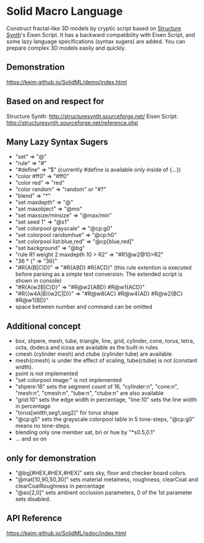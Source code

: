 # Solid Macro Language 
Construct fractal-like 3D models by cryptic script based on [Structure Synth](http://structuresynth.sourceforge.net/)'s Eisen Script. It has a backward compatibility with Eisen Script, and some lazy language specifications (syntax sugers) are added.
You can prepare complex 3D models easily and quickly.
## Demonstration
https://keim.github.io/SolidML/demo/index.html
## Based on and respect for
Structure Synth: http://structuresynth.sourceforge.net/
Eisen Script: http://structuresynth.sourceforge.net/reference.php
## Many Lazy Syntax Sugers
- "set" => "@"
- "rule" => "#"
- "#define" => "$" (currently #define is available only inside of {...})
- "color #ff0" => "#ff0"
- "color red" => "red"
- "color random" => "random" or "#?"
- "blend" => "\*"
- "set maxdepth" => "@"
- "set maxobject" => "@mo"
- "set maxsize/minsize" => "@max/min"
- "set seed 1" => "@s1"
- "set colorpool grayscale" => "@cp:g0"
- "set colorpool randomhue" => "@cp:h0"
- "set colorpool list:blue,red" => "@cp[blue,red]"
- "set background" => "@bg"
- "rule R1 weight 2 maxdepth 10 > R2" => "#R1@w2@10>R2"
- "36 * {" => "36{"
- "#R{A(B|C)D}" => "#R{ABD} #R{ACD}" (this rule extention is executed before parsing as a simple text conversion. The extended script is shown in console)
- "#R{A(w2B|C)D}" => "#R@w2{ABD} #R@w1{ACD}"
- "#R{(w4A|B)(w2C|D)}" => "#R@w8{AC} #R@w4{AD} #R@w2{BC} #R@w1{BD}"
- space between number and command can be omitted
## Additional concept
- box, shpere, mesh, tube, triangle, line, grid, cylinder, cone, torus, tetra, octa, dodeca and icosa are available as the built-in rules
- cmesh (cylinder mesh) and ctube (cylinder tube) are available
- mesh(cmesh) is under the effect of scaling, tube(ctube) is not (constant width).
- point is not implemented
- "set colorpool image:" is not implemented
- "shpere:16" sets the segment count of 16, "cylinder:n", "cone:n", "mesh:n", "cmesh:n", "tube:n", "ctube:n" are also available
- "grid:10" sets the edge width in percentage, "line:10" sets the line width in percentage
- "torus[width,seg1,seg2]" for torus shape
- "@cp:g5" sets the grayscale colorpool table in 5 tone-steps, "@cp:g0" means no tone-steps.
- blending only one member sat, bri or hue by "*s0.5,0.1"
- ... and so on
## only for demonstration
- "@bg[#HEX,#HEX,#HEX]" sets sky, floor and checker board colors.
- "@mat[10,90,50,30]" sets material metalness, roughness, clearCoat and clearCoatRoughness in percentage
- "@ao[2,0]" sets ambient occlusion parameters, 0 of the 1st parameter sets disabled.
## API Reference
https://keim.github.io/SolidML/jsdoc/index.html
